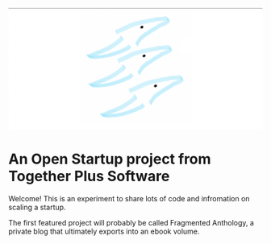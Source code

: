 ![](logo.png)

# An Open Startup project from Together Plus Software

Welcome! This is an experiment to share lots of code and infromation on scaling a startup.

The first featured project will probably be called Fragmented Anthology, a private blog that ultimately exports into an ebook volume.
